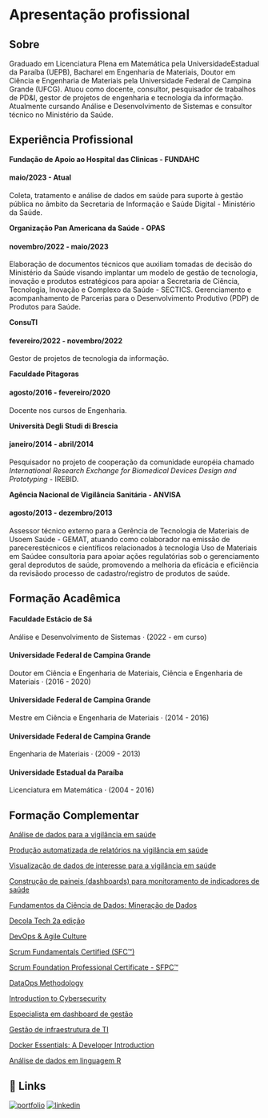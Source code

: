 # Apresentação profissional

## Sobre

Graduado em Licenciatura Plena em Matemática pela UniversidadeEstadual da Paraíba (UEPB), Bacharel em Engenharia de Materiais, Doutor em Ciência e Engenharia de Materiais pela Universidade Federal de Campina Grande (UFCG). Atuou como docente, consultor, pesquisador de trabalhos de PD&I, gestor de projetos de engenharia e tecnologia da informação. Atualmente cursando Análise e Desenvolvimento de Sistemas e consultor técnico no Ministério da Saúde.
## Experiência Profissional

**Fundação de Apoio ao Hospital das Clinicas - FUNDAHC**

#### maio/2023 - Atual #### 
Coleta, tratamento e análise de dados em saúde para suporte à gestão pública no âmbito da Secretaria de Informação e Saúde Digital - Ministério da Saúde.

 **Organização Pan Americana da Saúde - OPAS**
 
#### novembro/2022 - maio/2023
Elaboração de documentos técnicos que auxiliam tomadas de decisão do Ministério da Saúde visando implantar um modelo de gestão de tecnologia, inovação e produtos estratégicos para apoiar a Secretaria de Ciência, Tecnologia, Inovação e Complexo da Saúde - SECTICS. Gerenciamento e acompanhamento de Parcerias para o Desenvolvimento Produtivo (PDP) de Produtos para Saúde.

**ConsuTI**
#### fevereiro/2022 - novembro/2022
Gestor de projetos de tecnologia da informação.

**Faculdade Pitagoras**
#### agosto/2016 - fevereiro/2020
Docente nos cursos de Engenharia.

**Università Degli Studi di Brescia**
#### janeiro/2014 - abril/2014
Pesquisador no projeto de cooperação da comunidade européia chamado _International Research Exchange for Biomedical Devices Design and Prototyping_ - IREBID.

**Agência Nacional de Vigilância Sanitária - ANVISA**
#### agosto/2013 - dezembro/2013
Assessor técnico externo para a Gerência de Tecnologia de Materiais de Usoem Saúde - GEMAT, atuando como colaborador na emissão de parecerestécnicos e científicos relacionados à tecnologia Uso de Materiais em Saúdee consultoria para apoiar ações regulatórias sob o gerenciamento geral deprodutos de saúde, promovendo a melhoria da eficácia e eficiência da revisãodo processo de cadastro/registro de produtos de saúde.

## Formação Acadêmica

#### Faculdade Estácio de Sá

Análise e Desenvolvimento de Sistemas · (2022 - em curso)
#### Universidade Federal de Campina Grande 
Doutor em Ciência e Engenharia de Materiais, Ciência e Engenharia de Materiais · (2016 - 2020)
#### Universidade Federal de Campina Grande
Mestre em Ciência e Engenharia de Materiais · (2014 - 2016)
#### Universidade Federal de Campina Grande
Engenharia de Materiais · (2009 - 2013)
#### Universidade Estadual da Paraíba
Licenciatura em Matemática · (2004 - 2016)


## Formação Complementar

[Análise de dados para a vigilância em saúde](https://autenticidade.ufsc.br/CERT-6401-2895-1507-2082)

[Produção automatizada de relatórios na vigilância em saúde](https://autenticidade.ufsc.br/CERT-6428-1322-1328-1231)

[Visualização de dados de interesse para a vigilância em saúde](https://autenticidade.ufsc.br/CERT-6429-2282-1419-9521)

[Construção de paineis (dashboards) para monitoramento de indicadores de saúde](https://autenticidade.ufsc.br/CERT-6426-8352-1586-1784)

[Fundamentos da Ciência de Dados: Mineração de Dados](https://www.linkedin.com/learning/certificates/c14035841d741bd0322294cba840cedbaec7b71f1462ce803aeff0f4ab72903c?lipi=urn%3Ali%3Apage%3Ad_flagship3_profile_view_base_certifications_details%3Bo7yOQEgjSWSfmJRtW1gUdg%3D%3D)

[Decola Tech 2a edição](https://www.dio.me/certificate/034CA254)

[DevOps & Agile Culture](https://on.fiap.com.br/pluginfile.php/1/local_nanocourses/certificado_nanocourse/48383/5a57e07f9f20583426be95e1752e50a0/certificado.png)

[Scrum Fundamentals Certified (SFC™)](https://www.scrumstudy.com/certification/verify?type=SFC&number=925750)

[Scrum Foundation Professional Certificate - SFPC™](https://www.credly.com/badges/93773dbe-c759-4419-94c5-e450ce5a71a3?source=linked_in_profile)

[DataOps Methodology](https://www.credly.com/badges/7fc3ce01-cfce-4fc6-a0fd-d1d20d30a03c?source=linked_in_profile)

[Introduction to Cybersecurity](https://www.credly.com/badges/405e0e7d-eab1-4f96-981e-03464d50a332/linked_in_profile)

[Especialista em dashboard de gestão](https://imagens-voitto.s3.amazonaws.com/certificados/UkE9MjEyOCtSQj0zODE4NjM%3D.pdf)

[Gestão de infraestrutura de TI](https://on.fiap.com.br/pluginfile.php/1/local_nanocourses/certificado_nanocourse/54334/dd0de4127a2e5c59d25f95202a703827/certificado.png)

[Docker Essentials: A Developer Introduction](https://www.credly.com/badges/8e714397-1769-4057-a9e7-d0db6b5a27f5?source=linked_in_profile)

[Análise de dados em linguagem R](https://www.escolavirtual.gov.br/gerar-certificado/5936937)


## 🔗 Links
[![portfolio](https://img.shields.io/badge/my_portfolio-000?style=for-the-badge&logo=ko-fi&logoColor=white)](https://github.com/hudson-araujo)
[![linkedin](https://img.shields.io/badge/linkedin-0A66C2?style=for-the-badge&logo=linkedin&logoColor=white)](https://www.linkedin.com/in/hudsonaraujo/)
